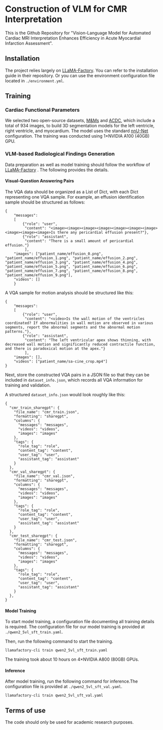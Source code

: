 # Construction of VLM for CMR Interpretation

This is the Github Repository for "Vision-Language Model for Automated Cardiac MRI Interpretation Enhances Efficiency in Acute Myocardial Infarction Assessment".

## Installation

The project relies largely on [LLaMA-Factory](https://github.com/hiyouga/LLaMA-Factory). You can refer to the installation guide in their repository. Or you can use the environment configuration file located in `./environment.yml`.

## Training

### Cardiac Functional Parameters

We selected two open-source datasets, [M&Ms](https://www.ub.edu/mnms/) and [ACDC](https://www.kaggle.com/datasets/anhoangvo/acdc-dataset), which include a total of 934 images, to build 3D segmentation models for the left ventricle, right ventricle, and myocardium. The model uses the standard [nnU-Net](https://github.com/MIC-DKFZ/nnUNet) configuration. The training was conducted using 1×NVIDIA A100 (40GB) GPU.

### VLM-based Radiological Findings Generation

Data preparation as well as model training should follow the workflow of [LLaMA-Factory](https://github.com/hiyouga/LLaMA-Factory) . The following provides the details.

#### Visual-Question Answering Pairs

The VQA data should be organized as a List of Dict, with each Dict representing one VQA sample. For example, an effusion identification sample should be structured as follows:

```
{
    "messages": 
    [
        {"role": "user",
         "content": "<image><image><image><image><image><image><image><image><image><image>Is there any pericardial effusion present?"},
        {"role": "assistant",
         "content": "There is a small amount of pericardial effusion."}
         ],
    "images": ["patient_name/effusion_0.png", "patient_name/effusion_1.png", "patient_name/effusion_2.png", "patient_name/effusion_3.png", "patient_name/effusion_4.png", "patient_name/effusion_5.png", "patient_name/effusion_6.png", "patient_name/effusion_7.png", "patient_name/effusion_8.png", "patient_name/effusion_9.png"],
    "videos": []
    }
```

A VQA sample for motion analysis should be structured like this:

```
{
    "messages": 
    [
        {"role": "user",
         "content": "<video>Is the wall motion of the ventricles coordinated? If abnormalities in wall motion are observed in various segments, report the abnormal segments and the abnormal motion patterns."},
        {"role": "assistant",
         "content": "The left ventricular apex shows thinning, with decreased wall motion and significantly reduced contractile function, and there is paradoxical motion at the apex."}
         ],
    "images": [],
    "videos": ["patient_name/sa-cine_crop.mp4"]
}
```

Next, store the constructed VQA pairs in a JSON file so that they can be included in `dataset_info.json`, which records all VQA information for training and validation.

A structured `dataset_info.json` would look roughly like this:

```
{
  "cmr_train_sharegpt": {
    "file_name": "cmr_train.json",
    "formatting": "sharegpt",
    "columns": {
      "messages": "messages",
      "videos": "videos",
      "images": "images"
    },
    "tags": {
      "role_tag": "role",
      "content_tag": "content",
      "user_tag": "user",
      "assistant_tag": "assistant"
    }
  },
  "cmr_val_sharegpt": {
    "file_name": "cmr_val.json",
    "formatting": "sharegpt",
    "columns": {
      "messages": "messages",
      "videos": "videos",
      "images": "images"
    },
    "tags": {
      "role_tag": "role",
      "content_tag": "content",
      "user_tag": "user",
      "assistant_tag": "assistant"
    }
  },
  "cmr_test_sharegpt": {
    "file_name": "cmr_test.json",
    "formatting": "sharegpt",
    "columns": {
      "messages": "messages",
      "videos": "videos",
      "images": "images"
    },
    "tags": {
      "role_tag": "role",
      "content_tag": "content",
      "user_tag": "user",
      "assistant_tag": "assistant"
    }
  },
}
```

#### Model Training

To start model training, a configuration file documenting all training details is required. The configuration file for our model training is provided at `./qwen2_5vl_sft_train.yaml`.

Then, run the following command to start the training. 

```
llamafactory-cli train qwen2_5vl_sft_train.yaml
```

The training took about 10 hours on 4×NVIDIA A800 (80GB) GPUs.

#### Inference

After model training, run the following command for inference.The configuration file is provided at `./qwen2_5vl_sft_val.yaml`.

```
llamafactory-cli train qwen2_5vl_sft_val.yaml
```



## Terms of use

The code should only be used for academic research purposes.


